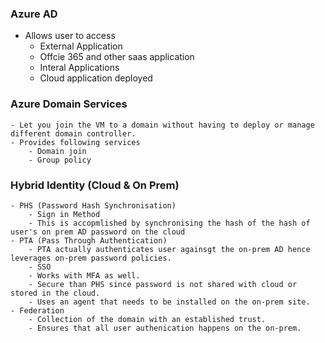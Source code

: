 ### Azure AD
- Allows user to access
	- External Application 
	- Offcie 365 and other saas application
	- Interal Applications
	- Cloud application deployed 

### Azure Domain Services
	- Let you join the VM to a domain without having to deploy or manage different domain controller.
	- Provides following services 
		- Domain join
		- Group policy

### Hybrid Identity (Cloud & On Prem)
	- PHS (Password Hash Synchronisation)
		- Sign in Method
		- This is accopmlished by synchronising the hash of the hash of user's on prem AD password on the cloud
	- PTA (Pass Through Authentication)
		- PTA actually authenticates user againsgt the on-prem AD hence leverages on-prem password policies.
		- SSO
		- Works with MFA as well.
		- Secure than PHS since password is not shared with cloud or stored in the cloud.
		- Uses an agent that needs to be installed on the on-prem site.
	- Federation
		- Collection of the domain with an established trust.
		- Ensures that all user authenication happens on the on-prem.
		

